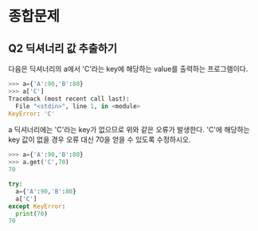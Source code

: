 # 종합문제
## Q2 딕셔너리 값 추출하기
다음은 딕셔너리의 a에서 'C'라는 key에 해당하는 value를 출력하는 프로그램이다.
```python
>>> a={'A':90,'B':80}
>>> a['C']
Traceback (most recent call last):
  File "<stdin>", line 1, in <module>
KeyError: 'C'
```
a 딕셔너리에는 'C'라는 key가 없으므로 위와 같은 오류가 발생한다. 'C'에 해당하는 key 값이 없을 경우 오류 대신 70을 얻을 수 있도록 수정하시오.
```python
>>> a={'A':90,'B':80}
>>> a.get('C',70)
70
```

```python
try:
  a={'A':90,'B':80}
  a['C']
except KeyError:
  print(70)
70
```